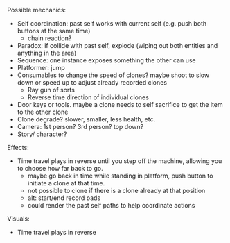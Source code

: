 Possible mechanics:

- Self coordination: past self works with current self (e.g. push both buttons at the same time)
  - chain reaction?
- Paradox: if collide with past self, explode (wiping out both entities and anything in the area)
- Sequence: one instance exposes something the other can use
- Platformer: jump
- Consumables to change the speed of clones? maybe shoot to slow down or speed up to adjust already recorded clones
  - Ray gun of sorts
  - Reverse time direction of individual clones
- Door keys or tools. maybe a clone needs to self sacrifice to get the item to the other clone
- Clone degrade? slower, smaller, less health, etc.
- Camera: 1st person? 3rd person? top down?
- Story/ character?

Effects:

- Time travel plays in reverse until you step off the machine, allowing you to choose how far back to go.
  - maybe go back in time while standing in platform, push button to initiate a clone at that time.
  - not possible to clone if there is a clone already at that position
  - alt: start/end record pads
  - could render the past self paths to help coordinate actions

Visuals:

- Time travel plays in reverse
